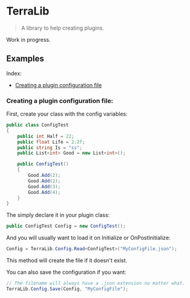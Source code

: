 # TerraLib
> A library to help creating plugins.

Work in progress.

## Examples

Index:
- [Creating a plugin configuration file](#creating-a-plugin-configuration-file)

### Creating a plugin configuration file:

First, create your class with the config variables:

```csharp
public class ConfigTest
{
    public int Half = 22;
    public float Life = 2.2f;
    public string Is = "ss";
    public List<int> Good = new List<int>();

    public ConfigTest()
    {
        Good.Add(2);
        Good.Add(2);
        Good.Add(3);
        Good.Add(4);
    }
}
```

The simply declare it in your plugin class:

```csharp
public ConfigTest Config = new ConfigTest();
```

And you will usually want to load it on Initialize or OnPostInitialize:

```csharp
Config = TerraLib.Config.Read<ConfigTest>("MyConfigFile.json");
```

This method will create the file if it doesn't exist.

You can also save the configuration if you want:

```csharp
// The filename will always have a .json extension no matter what.
TerraLib.Config.Save(Config, "MyConfigFile");
```